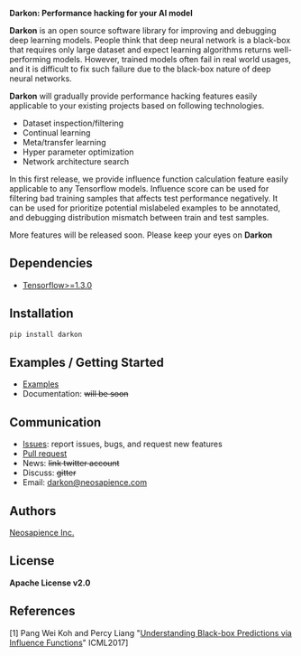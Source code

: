 **Darkon: Performance hacking for your AI model**

**Darkon** is an open source software library for improving and debugging deep learning models. People think that deep neural network is a black-box that requires only large dataset and expect learning algorithms returns well-performing models. However, trained models often fail in real world usages, and it is difficult to fix such failure due to the black-box nature of deep neural networks.

**Darkon** will gradually provide performance hacking features easily applicable to your existing projects based on following technologies.
- Dataset inspection/filtering
- Continual learning
- Meta/transfer learning
- Hyper parameter optimization
- Network architecture search

In this first release, we provide influence function calculation feature easily applicable to any Tensorflow models. Influence score can be used for filtering bad training samples that affects test performance negatively. It can be used for prioritize potential mislabeled examples to be annotated, and debugging distribution mismatch between train and test samples.

More features will be released soon. Please keep your eyes on **Darkon**

## Dependencies
- [Tensorflow>=1.3.0](https://github.com/tensorflow/tensorflow)

## Installation
```bash
pip install darkon
```

## Examples / Getting Started 
- [Examples](https://github.com/darkonhub/darkon-examples) 
- Documentation: ~~will be soon~~  

## Communication
- [Issues](https://github.com/darkonhub/darkon/issues): report issues, bugs, and request new features
- [Pull request](https://github.com/darkonhub/darkon/pulls)
- News: ~~link twitter account~~
- Discuss: ~~gitter~~
- Email: [darkon@neosapience.com](mailto:darkon@neosapience.com) 

## Authors
[Neosapience Inc.](http://www.neosapience.com)

## License
**Apache License v2.0**

## References
[1] Pang Wei Koh and Percy Liang "[Understanding Black-box Predictions via Influence Functions](https://arxiv.org/abs/1703.04730)" ICML2017]
